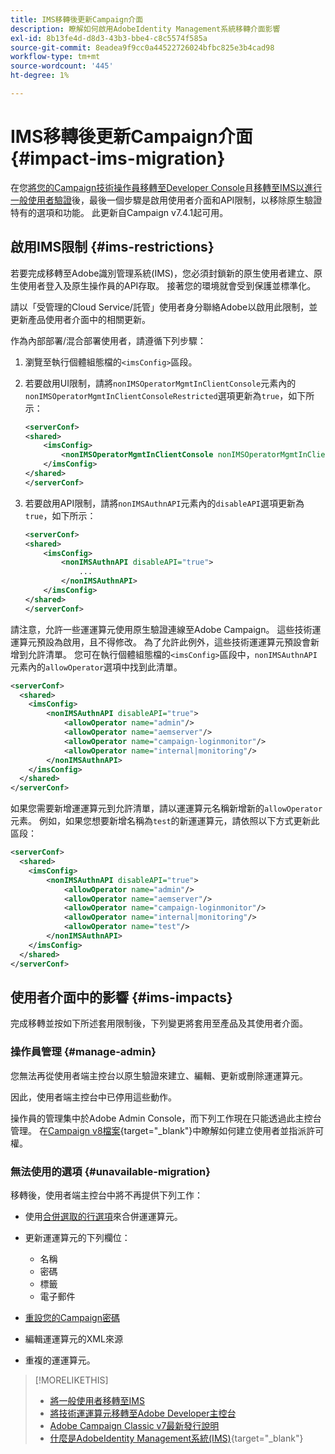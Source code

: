 ```yaml
---
title: IMS移轉後更新Campaign介面
description: 瞭解如何啟用AdobeIdentity Management系統移轉介面影響
exl-id: 8b13fe4d-d8d3-43b3-bbe4-c8c5574f585a
source-git-commit: 8eadea9f9cc0a44522726024bfbc825e3b4cad98
workflow-type: tm+mt
source-wordcount: '445'
ht-degree: 1%

---
```


# IMS移轉後更新Campaign介面 {#impact-ims-migration}

在您[將您的Campaign技術操作員移轉至Developer Console](ims-migration.md)且[移轉至IMS以進行一般使用者驗證](migrate-users-to-ims.md)後，最後一個步驟是啟用使用者介面和API限制，以移除原生驗證特有的選項和功能。 此更新自Campaign v7.4.1起可用。

## 啟用IMS限制 {#ims-restrictions}

若要完成移轉至Adobe識別管理系統(IMS)，您必須封鎖新的原生使用者建立、原生使用者登入及原生操作員的API存取。 接著您的環境就會受到保護並標準化。

請以「受管理的Cloud Service/託管」使用者身分聯絡Adobe以啟用此限制，並更新產品使用者介面中的相關更新。

作為內部部署/混合部署使用者，請遵循下列步驟：

1. 瀏覽至執行個體組態檔的`<imsConfig>`區段。
1. 若要啟用UI限制，請將`nonIMSOperatorMgmtInClientConsole`元素內的`nonIMSOperatorMgmtInClientConsoleRestricted`選項更新為`true`，如下所示：


   ```xml
   <serverConf>
   <shared>
       <imsConfig>
           <nonIMSOperatorMgmtInClientConsole nonIMSOperatorMgmtInClientConsoleRestricted="true"/>
       </imsConfig>
   </shared>
   </serverConf>
   ```

1. 若要啟用API限制，請將`nonIMSAuthnAPI`元素內的`disableAPI`選項更新為`true`，如下所示：

   ```xml
   <serverConf>
   <shared>
       <imsConfig>
           <nonIMSAuthnAPI disableAPI="true">
               ...
           </nonIMSAuthnAPI>
       </imsConfig>
   </shared>
   </serverConf>
   ```

請注意，允許一些運運算元使用原生驗證連線至Adobe Campaign。 這些技術運運算元預設為啟用，且不得修改。 為了允許此例外，這些技術運運算元預設會新增到允許清單。 您可在執行個體組態檔的`<imsConfig>`區段中，`nonIMSAuthnAPI`元素內的`allowOperator`選項中找到此清單。

```xml
<serverConf>
  <shared>
    <imsConfig>
        <nonIMSAuthnAPI disableAPI="true">
            <allowOperator name="admin"/>
            <allowOperator name="aemserver"/>
            <allowOperator name="campaign-loginmonitor"/>
            <allowOperator name="internal|monitoring"/>
        </nonIMSAuthnAPI>
    </imsConfig>
  </shared>
</serverConf>
```

如果您需要新增運運算元到允許清單，請以運運算元名稱新增新的`allowOperator`元素。 例如，如果您想要新增名稱為`test`的新運運算元，請依照以下方式更新此區段：

```xml
<serverConf>
  <shared>
    <imsConfig>
        <nonIMSAuthnAPI disableAPI="true">
            <allowOperator name="admin"/>
            <allowOperator name="aemserver"/>
            <allowOperator name="campaign-loginmonitor"/>
            <allowOperator name="internal|monitoring"/>
            <allowOperator name="test"/>
        </nonIMSAuthnAPI>
    </imsConfig>
  </shared>
</serverConf>
```

## 使用者介面中的影響 {#ims-impacts}

完成移轉並按如下所述套用限制後，下列變更將套用至產品及其使用者介面。

### 操作員管理 {#manage-admin}

您無法再從使用者端主控台以原生驗證來建立、編輯、更新或刪除運運算元。

因此，使用者端主控台中已停用這些動作。

操作員的管理集中於Adobe Admin Console，而下列工作現在只能透過此主控台管理。 在[Campaign v8檔案](https://experienceleague.adobe.com/zh-hant/docs/campaign/campaign-v8/admin/permissions/manage-permissions){target="_blank"}中瞭解如何建立使用者並指派許可權。

### 無法使用的選項 {#unavailable-migration}

移轉後，使用者端主控台中將不再提供下列工作：

* 使用[合併選取的行選項](../../platform/using/updating-data.md#merge-data)來合併運運算元。

* 更新運運算元的下列欄位：
   * 名稱
   * 密碼
   * 標籤
   * 電子郵件

* [重設您的Campaign密碼](../../production/using/lost-password.md)

* 編輯運運算元的XML來源

* 重複的運運算元。


>[!MORELIKETHIS]
>
>* [將一般使用者移轉至IMS](migrate-users-to-ims.md)
>* [將技術運運算元移轉至Adobe Developer主控台](ims-migration.md)
>* [Adobe Campaign Classic v7最新發行說明](../../rn/using/latest-release.md)
>* [什麼是AdobeIdentity Management系統(IMS)](https://helpx.adobe.com/tw/enterprise/using/identity.html){target="_blank"}

